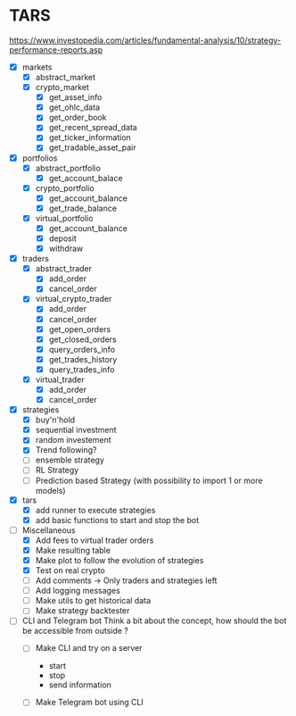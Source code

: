 TARS
====

https://www.investopedia.com/articles/fundamental-analysis/10/strategy-performance-reports.asp

- [x] markets 
  - [x] abstract_market
  - [x] crypto_market
    - [x] get_asset_info
    - [x] get_ohlc_data
    - [x] get_order_book
    - [x] get_recent_spread_data
    - [x] get_ticker_information
    - [x] get_tradable_asset_pair

- [x] portfolios
  - [x] abstract_portfolio 
    - [x] get_account_balace
  - [x] crypto_portfolio
    - [x] get_account_balance
    - [x] get_trade_balance
  - [x] virtual_portfolio
    - [x] get_account_balance
    - [x] deposit
    - [x] withdraw

- [x] traders 
  - [x] abstract_trader
    - [x] add_order
    - [x] cancel_order
  - [x] virtual_crypto_trader
    - [x] add_order
    - [x] cancel_order
    - [x] get_open_orders
    - [x] get_closed_orders
    - [x] query_orders_info
    - [x] get_trades_history
    - [x] query_trades_info
  - [X] virtual_trader
    - [x] add_order
    - [x] cancel_order

- [x] strategies
  - [x] buy'n'hold
  - [x] sequential investment
  - [x] random investement
  - [x] Trend following?  
  - [ ] ensemble strategy
  - [ ] RL Strategy
  - [ ] Prediction based Strategy (with possibility to import 1 or more models)
  
- [x] tars
  - [x] add runner to execute strategies
  - [x] add basic functions to start and stop the bot

- [ ] Miscellaneous
  - [x] Add fees to virtual trader orders
  - [x] Make resulting table
  - [x] Make plot to follow the evolution of strategies
  - [x] Test on real crypto
  - [ ] Add comments -> Only traders and strategies left
  - [ ] Add logging messages
  - [ ] Make utils to get historical data
  - [ ] Make strategy backtester

- [ ] CLI and Telegram bot
  Think a bit about the concept, how should the bot be accessible from outside ?
  - [ ] Make CLI and try on a server
    - start
    - stop
    - send information
  - [ ] Make Telegram bot using CLI
    
